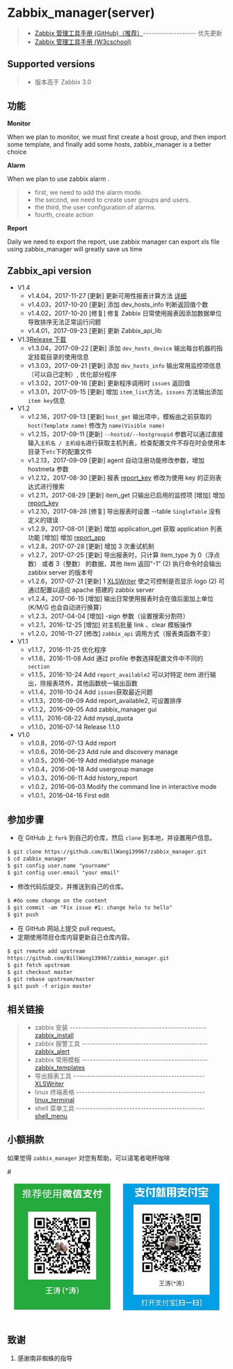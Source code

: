 # Zabbix_manager(server)

> * [Zabbix 管理工具手册 (GitHub)（推荐）](https://github.com/BillWang139967/zabbix_manager/wiki)------------------- 优先更新
> * [Zabbix 管理工具手册 (W3cschool)](http://www.w3cschool.cn/zabbix_manager/)

## Supported versions

> * 版本高于 Zabbix 3.0

## 功能

**Monitor**

When we plan to monitor, we must first create a host group, and then import some template, and finally add some hosts, zabbix_manager is a better choice

**Alarm**

When we plan to use zabbix alarm .
> * first, we need to add the alarm mode.
> * the second, we need to create user groups and users.
> * the third, the user configuration of alarms.
> * fourth, create action

**Report**

Daily we need to export the report, use zabbix manager can export xls file using zabbix_manager will greatly save us time

## Zabbix_api version

* V1.4
    * v1.4.04，2017-11-27 [更新] 更新可用性报表计算方法 [详细](https://github.com/BillWang139967/zabbix_manager/wiki/app_report_available)
    * v1.4.03，2017-10-20 [更新] 添加 dev_hosts_info 判断返回值个数
    * v1.4.02，2017-10-20 [修复] 修复 Zabbix 日常使用报表因添加数据单位导致排序无法正常运行问题
    * v1.4.01，2017-09-23 [更新] 更新 Zabbix_api_lib
* V1.3[Release 下载](https://codeload.github.com/BillWang139967/zabbix_manager/tar.gz/v1.3)
    * v1.3.04，2017-09-22 [更新] 添加 `dev_hosts_device` 输出每台机器的指定挂载目录的使用信息
    * v1.3.03，2017-09-21 [更新] 添加 `dev_hosts_info` 输出常用监控项信息（可以自己定制）, 优化部分程序
    * v1.3.02，2017-09-16 [更新] 更新程序调用时 `issues` 返回值
    * v1.3.01，2017-09-15 [更新] 增加 `item_list`方法，`issues` 方法输出添加`item key`信息
* V1.2
    * v1.2.16，2017-09-13 [更新] `host_get` 输出项中，模板由之前获取的 `host(Template name)` 修改为 `name(Visible name)`
    * v1.2.15，2017-09-11 [更新] `--hostid/--hostgroupid` 参数可以通过直接输入`主机名 / 主机组名`进行获取主机列表，检查配置文件不存在时会使用本目录下`etc`下的配置文件
    * v1.2.13，2017-09-09 [更新] agent 自动注册功能修改参数，增加 hostmeta 参数
    * v1.2.12，2017-08-30 [更新] 报表 [report_key](https://github.com/BillWang139967/zabbix_manager/wiki/app_report_key) 修改为使用 key 的正则表达式进行搜索
    * v1.2.11，2017-08-29 [更新] item_get 只输出已启用的监控项 [增加] 增加 [report_key](https://github.com/BillWang139967/zabbix_manager/wiki/app_report_key)
    * v1.2.10，2017-08-26 [修复] 导出报表时设置 --table `SingleTable` 没有定义的错误
    * v1.2.9，2017-08-01  [更新] 增加 application_get 获取 application 列表功能 [增加] 增加 [report_app](https://github.com/BillWang139967/zabbix_manager/wiki/app_report_app)
    * v1.2.8，2017-07-28  [更新] 增加 3 次重试机制
    * v1.2.7，2017-07-25  [更新] 导出报表时，只计算 item_type 为 0（浮点数） 或者 3（整数） 的数据，其他 item 返回"-1" (2) 执行命令时会输出 zabbix server 的版本号
    * v1.2.6，2017-07-21  [更新] 1 [XLSWriter](https://github.com/BillWang139967/XLSWriter) 使之可控制是否显示 logo (2) 可通过配置以适应 apache 搭建的 zabbix server
    * v1.2.4，2017-06-15  [增加] 输出日常使用报表时会在值后面加上单位 (K/M/G 也会自动进行换算）
    * v1.2.3，2017-04-04  [增加] -sign 参数（设置搜索分割符）
    * v1.2.1，2016-12-25  [增加] 对主机批量 link 、clear 模板操作
    * v1.2.0，2016-11-27  [修改] `zabbix_api` 调用方式（报表类函数不变）
* V1.1
    * v1.1.7，2016-11-25 优化程序
    * v1.1.6，2016-11-08 Add 通过 profile 参数选择配置文件中不同的 `section`
    * v1.1.5，2016-10-24 Add `report_available2` 可以对特定 item 进行输出，除报表项外，其他函数统一输出函数
    * v1.1.4，2016-10-24 Add `issues`获取最近问题
    * v1.1.3，2016-09-09 Add report_available2, 可设置排序
    * v1.1.2，2016-09-05 Add zabbix_manager gui
    * v1.1.1，2016-08-22 Add mysql_quota
    * v1.1.0，2016-07-14 Release 1.1.0
* V1.0
    * v1.0.8，2016-07-13 Add report
    * v1.0.6，2016-06-23 Add rule and discovery manage
    * v1.0.5，2016-06-19 Add mediatype manage
    * v1.0.4，2016-06-18 Add usergroup manage
    * v1.0.3，2016-06-11 Add history_report
    * v1.0.2，2016-06-03 Modify the command line in interactive mode
    * v1.0.1，2016-04-16 First edit

## 参加步骤

* 在 GitHub 上 `fork` 到自己的仓库，然后 `clone` 到本地，并设置用户信息。
```
$ git clone https://github.com/BillWang139967/zabbix_manager.git
$ cd zabbix_manager
$ git config user.name "yourname"
$ git config user.email "your email"
```
* 修改代码后提交，并推送到自己的仓库。
```
$ #do some change on the content
$ git commit -am "Fix issue #1: change helo to hello"
$ git push
```
* 在 GitHub 网站上提交 pull request。
* 定期使用项目仓库内容更新自己仓库内容。
```
$ git remote add upstream https://github.com/BillWang139967/zabbix_manager.git
$ git fetch upstream
$ git checkout master
$ git rebase upstream/master
$ git push -f origin master
```
## 相关链接

> * zabbix 安装 -------------------------------------------------[zabbix_install](https://github.com/BillWang139967/zabbix_install)
> * zabbix 报警工具 ---------------------------------------------[zabbix_alert](https://github.com/BillWang139967/zabbix_alert)
> * zabbix 常用模板 ---------------------------------------------[zabbix_templates](https://github.com/BillWang139967/zabbix_templates)
> * 导出报表工具 -----------------------------------------------[XLSWriter](https://github.com/BillWang139967/XLSWriter)
> * linux 终端表格 ----------------------------------------------[linux_terminal](https://github.com/BillWang139967/linux_terminal)
> * shell 菜单工具 ----------------------------------------------[shell_menu](https://github.com/BillWang139967/shell_menu)

## 小额捐款

如果觉得 `zabbix_manager` 对您有帮助，可以请笔者喝杯咖啡

#![Screenshot](images/5.jpg)

## 致谢

1. 感谢南非蜘蛛的指导
